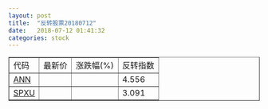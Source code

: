 ```yaml
---
layout: post
title:  "反转股票20180712"
date:   2018-07-12 01:41:32
categories: stock
---
```


<script type="text/javascript">
var stockList = []
stockList.push('gb_ann');
stockList.push('gb_spxu');
</script>

<table border="1">
 <tr>
 <td>代码</td>
  <td>最新价</td>
  <td>涨跌幅(%)</td>
 <td>反转指数</td>
</tr>
  <tr id="ann"><td><a href="http://stock.finance.sina.com.cn/usstock/quotes/ANN.html" target="_blank">ANN</a></td><td></td><td></td><td>4.556</td></tr>
  <tr id="spxu"><td><a href="http://stock.finance.sina.com.cn/usstock/quotes/SPXU.html" target="_blank">SPXU</a></td><td></td><td></td><td>3.091</td></tr>
</table>
